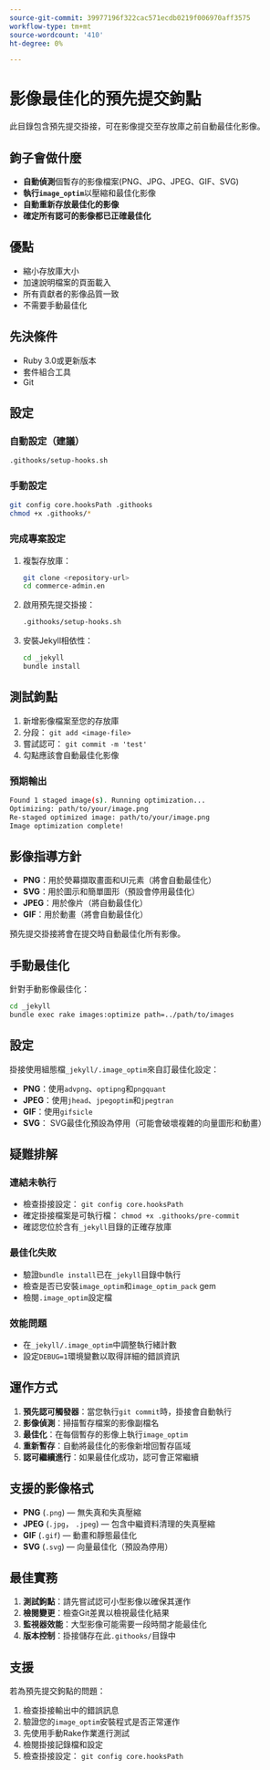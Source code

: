 ```yaml
---
source-git-commit: 39977196f322cac571ecdb0219f006970aff3575
workflow-type: tm+mt
source-wordcount: '410'
ht-degree: 0%

---
```

# 影像最佳化的預先提交鉤點

此目錄包含預先提交掛接，可在影像提交至存放庫之前自動最佳化影像。

## 鉤子會做什麼

- **自動偵測**&#x200B;個暫存的影像檔案(PNG、JPG、JPEG、GIF、SVG)
- **執行`image_optim`**&#x200B;以壓縮和最佳化影像
- **自動重新存放最佳化的影像**
- **確定所有認可的影像都已正確最佳化**

## 優點

- 縮小存放庫大小
- 加速說明檔案的頁面載入
- 所有貢獻者的影像品質一致
- 不需要手動最佳化

## 先決條件

- Ruby 3.0或更新版本
- 套件組合工具
- Git

## 設定

### 自動設定（建議）

```bash
.githooks/setup-hooks.sh
```

### 手動設定

```bash
git config core.hooksPath .githooks
chmod +x .githooks/*
```

### 完成專案設定

1. 複製存放庫：

   ```bash
   git clone <repository-url>
   cd commerce-admin.en
   ```

2. 啟用預先提交掛接：

   ```bash
   .githooks/setup-hooks.sh
   ```

3. 安裝Jekyll相依性：

   ```bash
   cd _jekyll
   bundle install
   ```

## 測試鉤點

1. 新增影像檔案至您的存放庫
2. 分段： `git add <image-file>`
3. 嘗試認可： `git commit -m 'test'`
4. 勾點應該會自動最佳化影像

### 預期輸出

```bash
Found 1 staged image(s). Running optimization...
Optimizing: path/to/your/image.png
Re-staged optimized image: path/to/your/image.png
Image optimization complete!
```

## 影像指導方針

- **PNG**：用於熒幕擷取畫面和UI元素（將會自動最佳化）
- **SVG**：用於圖示和簡單圖形（預設會停用最佳化）
- **JPEG**：用於像片（將自動最佳化）
- **GIF**：用於動畫（將會自動最佳化）

預先提交掛接將會在提交時自動最佳化所有影像。

## 手動最佳化

針對手動影像最佳化：

```bash
cd _jekyll
bundle exec rake images:optimize path=../path/to/images
```

## 設定

掛接使用組態檔`_jekyll/.image_optim`來自訂最佳化設定：

- **PNG**：使用`advpng`、`optipng`和`pngquant`
- **JPEG**：使用`jhead`、`jpegoptim`和`jpegtran`
- **GIF**：使用`gifsicle`
- **SVG**： SVG最佳化預設為停用（可能會破壞複雜的向量圖形和動畫）

## 疑難排解

### 連結未執行

- 檢查掛接設定： `git config core.hooksPath`
- 確定掛接檔案是可執行檔： `chmod +x .githooks/pre-commit`
- 確認您位於含有`_jekyll`目錄的正確存放庫

### 最佳化失敗

- 驗證`bundle install`已在`_jekyll`目錄中執行
- 檢查是否已安裝`image_optim`和`image_optim_pack` gem
- 檢閱`.image_optim`設定檔

### 效能問題

- 在`_jekyll/.image_optim`中調整執行緒計數
- 設定`DEBUG=1`環境變數以取得詳細的錯誤資訊

## 運作方式

1. **預先認可觸發器**：當您執行`git commit`時，掛接會自動執行
2. **影像偵測**：掃描暫存檔案的影像副檔名
3. **最佳化**：在每個暫存的影像上執行`image_optim`
4. **重新暫存**：自動將最佳化的影像新增回暫存區域
5. **認可繼續進行**：如果最佳化成功，認可會正常繼續

## 支援的影像格式

- **PNG** (`.png`) — 無失真和失真壓縮
- **JPEG** (`.jpg`， `.jpeg`) — 包含中繼資料清理的失真壓縮
- **GIF** (`.gif`) — 動畫和靜態最佳化
- **SVG** (`.svg`) — 向量最佳化（預設為停用）

## 最佳實務

1. **測試鉤點**：請先嘗試認可小型影像以確保其運作
2. **檢閱變更**：檢查Git差異以檢視最佳化結果
3. **監視器效能**：大型影像可能需要一段時間才能最佳化
4. **版本控制**：掛接儲存在此`.githooks/`目錄中

## 支援

若為預先提交鉤點的問題：

1. 檢查掛接輸出中的錯誤訊息
2. 驗證您的`image_optim`安裝程式是否正常運作
3. 先使用手動Rake作業進行測試
4. 檢閱掛接記錄檔和設定
5. 檢查掛接設定： `git config core.hooksPath`
